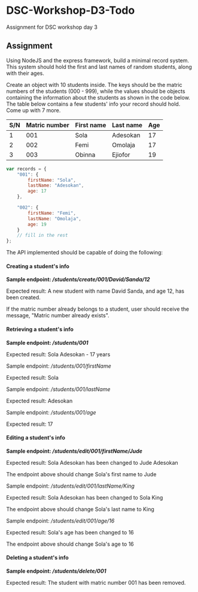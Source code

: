 # DSC-Workshop-D3-Todo
Assignment for DSC workshop day 3

## Assignment

Using NodeJS and the express framework, build a minimal record system. This system should hold the first and last names of random students, along with their ages.

Create an object with 10 students inside. The keys should be the matric numbers of the students (000 - 999), while the values should be objects containing the information about the students as shown in the code below. The table below contains a few students' info your record should hold. Come up with 7 more.

S/N | Matric number | First name | Last name | Age
----|---------------|------------|-----------|----
1   | 001           | Sola       | Adesokan  | 17
2   | 002           | Femi       | Omolaja   | 17
3   | 003           | Obinna     | Ejiofor   | 19

```javascript
var records = {
	"001": {
		firstName: "Sola",
		lastName: "Adesokan",
		age: 17
	},

	"002": {
		firstName: "Femi",
		lastName: "Omolaja",
		age: 19
	}
	// fill in the rest
};
```

The API implemented should be capable of doing the following:


#### Creating a student's info

**Sample endpoint: _/students/create/001/David/Sanda/12_**

Expected result: A new student with name David Sanda, and age 12, has been created.

If the matric number already belongs to a student, user should receive the message, "Matric number already exists".



#### Retrieving a student's info

**Sample endpoint: _/students/001_**

Expected result: Sola Adesokan - 17 years


Sample endpoint: _/students/001/firstName_

Expected result: Sola


Sample endpoint: _/students/001/lastName_

Expected result: Adesokan


Sample endpoint: _/students/001/age_

Expected result: 17



#### Editing a student's info

**Sample endpoint: _/students/edit/001/firstName/Jude_**

Expected result: Sola Adesokan has been changed to Jude Adesokan

The endpoint above should change Sola's first name to Jude

Sample endpoint: _/students/edit/001/lastName/King_

Expected result: Sola Adesokan has been changed to Sola King

The endpoint above should change Sola's last name to King

Sample endpoint: _/students/edit/001/age/16_

Expected result: Sola's age has been changed to 16

The endpoint above should change Sola's age to 16



#### Deleting a student's info

**Sample endpoint: _/students/delete/001_**

Expected result: The student with matric number 001 has been removed.
